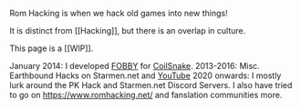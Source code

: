 Rom Hacking is when we hack old games into new things!

It is distinct from [[Hacking]], but there is an overlap in culture.

This page is a [[WIP]].

January 2014: I developed [FOBBY](https://forum.starmen.net/forum/Community/PKHack/FOBBY-CoilSnake-Now-with-GUI/page/1) for [CoilSnake](https://pk-hack.github.io/CoilSnake/).
2013-2016: Misc. Earthbound Hacks on Starmen.net and [YouTube](https://www.youtube.com/playlist?list=PL6pakyXFdifjVvbhqPSXkj6zApsJaw1f8)
2020 onwards: I mostly lurk around the PK Hack and Starmen.net Discord Servers. I also have tried to go on https://www.romhacking.net/ and fanslation communities more.